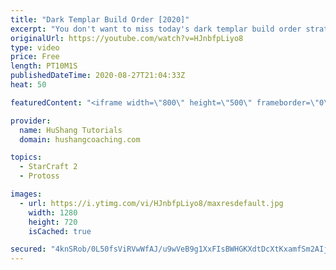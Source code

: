 ```yaml
---
title: "Dark Templar Build Order [2020]"
excerpt: "You don't want to miss today's dark templar build order strategy guide! We're learning a dark templar build order(dt rush)! This strategy/build is for the Protoss vs Terran matchup and get's your dark templar (DT) out by 4:30 IN YOUR OPPONENTS BASE by using a warp prism which we sneak out across the"
originalUrl: https://youtube.com/watch?v=HJnbfpLiyo8
type: video
price: Free
length: PT10M1S
publishedDateTime: 2020-08-27T21:04:33Z
heat: 50

featuredContent: "<iframe width=\"800\" height=\"500\" frameborder=\"0\" src=\"https://www.youtube.com/embed/HJnbfpLiyo8\" allow=\"accelerometer; autoplay; encrypted-media; gyroscope; picture-in-picture\" allowfullscreen></iframe>"

provider:
  name: HuShang Tutorials
  domain: hushangcoaching.com

topics:
  - StarCraft 2
  - Protoss

images:
  - url: https://i.ytimg.com/vi/HJnbfpLiyo8/maxresdefault.jpg
    width: 1280
    height: 720
    isCached: true

secured: "4knSRob/0L50fsViRVwWfAJ/u9wVeB9g1XxFIsBWHGKXdtDcXtKxamfSm2AIjq50pDH0Yv9JWERbVrkjJSXQqGiGEr95mmQ/zGoJdtQpm1C1KKACoKQ3qpIQA8SbJgeGVbF0biE2OWpwjhF6CwoNJH8zCMPdDUA9geCuob5NUBk54kawRqfVYzJGGiRKTyJ3UUq/qLs56r6tGX1+AC/f104+a1c/FSN3lNLXbVqDfkqC5iD1Jf5OgyukSN4eqA6VzpRzgOw5VL9Y/QNzjrv2/7IHsw9MjQ4m+rBhyZSIGeYzKv7PiDZCHMVakaePlopwJ4IOLxlzIotIhS2/5VtuPLIWm0c+GFJMbxY4FnVvDACvBWEY3/ADg8WcMThpcInX8jXpNcDLcIsmVv+FZp/gGKOSC7VPh0PCLUuMSDTIeTQ=;IUzu+tBmsEf0TBAHkB0ojQ=="
---
```


